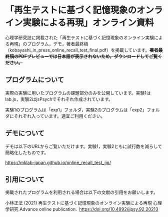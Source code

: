 # 「再生テストに基づく記憶現象のオンライン実験による再現」オンライン資料
心理学研究誌に掲載された「再生テストに基づく記憶現象のオンライン実験による再現」のプログラム，デモ，著者最終稿（kobayashi_in_press_online_recall_test_final.pdf）を掲載しています。<s>**著者最終稿のPDFプレビューでは日本語が表示されないため，ダウンロードしてご覧ください。**</s>

## プログラムについて
実際の実験に用いたプログラムの課題部分のみを公開しています。実験1はlab.js，実験2はjsPsychでそれぞれ作成されています。

実験1のプログラムは「exp1」フォルダ，実験2のプログラムは「exp2」フォルダにそれぞれ入っています。適宜ご利用ください。

## デモについて
デモは以下のURLからご覧いただけます。実験1，実験2ともに試行数を減らして簡略化したものです。

https://mklab-japan.github.io/online_recall_test_jjp/

## 引用について
掲載されたプログラムを利用される場合は以下の文献の引用をお願いします。


小林正法 (2021) 再生テストに基づく記憶現象のオンライン実験による再現 心理学研究 Advance online publication.  https://doi.org/10.4992/jjpsy.92.20213
